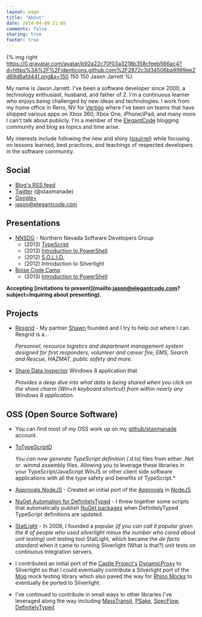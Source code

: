 ```yaml
---
layout: page
title: "About"
date: 2014-04-09 21:05
comments: false
sharing: true
footer: true
---
```


{% img right https://0.gravatar.com/avatar/b92a22c70f03a3218b358cfeeb566ac4?d=https%3A%2F%2Fidenticons.github.com%2F2872c3d34506ba9999ee2d69d6afd44f.png&s=150 150 150 Jason Jarrett %}

My name is Jason Jarrett. I've been a software developer since 2000, a technology enthusiast, husband, and father of 2. I'm a continuous learner who enjoys being challenged by new ideas and technologies. I work from my home office in Reno, NV for [Vertigo](http://vertigo.com) where I've been on teams that have shipped various apps on Xbox 360, Xbox One, iPhone/iPad, and many more I can't talk about publicly. I'm a member of the [ElegantCode](http://elegantcode.com) blogging community and blog as topics and time arise.

My interests include following the new and shiny ([squirrel](http://youtu.be/SSUXXzN26zg)) while focusing on lessons learned, best practices, and teachings of respected developers in the software community.

## Social

- [Blog's RSS feed](/atom.xml)
- [Twitter](http://twitter.com/staxmanade) (@staxmanade)
- [Google+](https://plus.google.com/+jasonjarrett)
- [jason@elegantcode.com](mailto:jason@elegantcode.com)


## Presentations

- [NNSDG](http://softwaredevelopersgroup.com/) - Northern Nevada Software Developers Group
	- (2013) [TypeScript](http://staxmanade.github.io/TypeScriptPresentation/#/1)
	- (2013) [Introduction to PowerShell](https://github.com/staxmanade/PowerShellPresentation/blob/master/IntroToPowershellPresentation.ps1.md) 
	- (2012) [S.O.L.I.D.](https://github.com/staxmanade/S.O.L.I.D.)
	- (2012) Introduction to Silverlight
- [Boise Code Camp](http://boisecodecamp.com/)
	- (2013) [Introduction to PowerShell](https://github.com/staxmanade/PowerShellPresentation/blob/master/IntroToPowershellPresentation.ps1.md) 

**Accepting [invitations to present](mailto:jason@elegantcode.com?subject=Inquiring about presenting).**

## Projects

- [Resgrid](http://resgrid.com/) - My partner [Shawn](http://www.designlimbo.com/) founded and I try to help out where I can. Resgrid is a...
    
    *Personnel, resource logistics and department management system designed for first responders, volunteer and career fire, EMS, Search and Rescue, HAZMAT, public safety and more.*

- [Share Data Inspector](http://apps.microsoft.com/windows/en-us/app/share-data-inspector/c33bae47-43d7-4d1b-bbee-01f09850d6dc) Windows 8 application that   

    *Provides a deep dive into what data is being shared when you click on the share charm (Win+h keyboard shortcut) from within nearly any Windows 8 application.*


## OSS (Open Source Software)

- You can find most of my OSS work up on my [github/staxmanade](http://github.com/staxmanade) account.
- [ToTypeScriptD](https://github.com/ToTypeScriptD/ToTypeScriptD)
    
    *You can now generate TypeScript definition (*.d.ts) files from either .Net or .winmd assembly files. Allowing you to leverage these libraries in your TypeScript/JavaScript WinJS or other client side software applications with all the type safety and benefits of TypeScript.*

- [Approvals.NodeJS](https://github.com/approvals/Approvals.NodeJS) - Created an initial port of the [Approvals](http://approvaltests.com/) in [NodeJS](http://nodejs.org/)

- [NuGet Automation for DefinitelyTyped](https://github.com/DefinitelyTyped/NugetAutomation/) - I threw together some scripts that automatically publish [NuGet packages](http://www.nuget.org/packages?q=TypeScript.DefinitelyTyped) when DefinitelyTyped TypeScript definitions are updated.

- [StatLight](http://statlight.codeplex.com) - In 2008, I founded a popular *(if you can call it popular given the # of people who used silverlight minus the number who cared about unit testing)* unit testing tool StatLight, which became the *de facto standard* when it came to running Silverlight (What is that?) unit tests on continuous integration servers.

- I contributed an initial port of the [Castle Project's](http://www.castleproject.org/) [DynamicProxy](http://www.castleproject.org/projects/dynamicproxy/) to Silverlight so that I could eventually contribute a Silverlight port of the [Moq](http://www.moqthis.com/) mock testing library which also paved the way for [Rhino Mocks](http://hibernatingrhinos.com/oss/rhino-mocks) to eventually be ported to Silverlight.

- I've continued to contribute in small ways to other libraries I've leveraged along the way including [MassTransit](http://masstransit-project.com/), [PSake](https://github.com/psake/psake), [SpecFlow](http://www.specflow.org/), [DefinitelyTyped](https://github.com/borisyankov/DefinitelyTyped)


